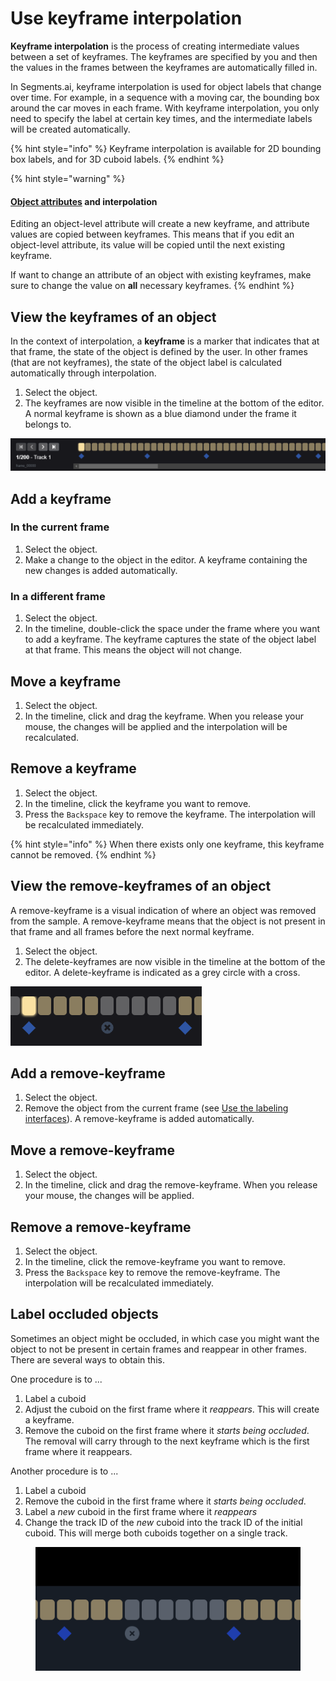 # Use keyframe interpolation

**Keyframe interpolation** is the process of creating intermediate values between a set of keyframes. The keyframes are specified by you and then the values in the frames between the keyframes are automatically filled in.

In Segments.ai, keyframe interpolation is used for object labels that change over time. For example, in a sequence with a moving car, the bounding box around the car moves in each frame. With keyframe interpolation, you only need to specify the label at certain key times, and the intermediate labels will be created automatically.

{% hint style="info" %}
Keyframe interpolation is available for 2D bounding box labels, and for 3D cuboid labels.&#x20;
{% endhint %}

{% hint style="warning" %}
#### [Object attributes](../../reference/label-types.md#object-attributes) and interpolation

Editing an object-level attribute will create a new keyframe, and attribute values are copied between keyframes. This means that if you edit an object-level attribute, its value will be copied until the next existing keyframe.

If want to change an attribute of an object with existing keyframes, make sure to change the value on **all** necessary keyframes.
{% endhint %}

## View the keyframes of an object

In the context of interpolation, a **keyframe** is a marker that indicates that at that frame, the state of the object is defined by the user. In other frames (that are not keyframes), the state of the object label is calculated automatically through interpolation.&#x20;

1. Select the object.
2. The keyframes are now visible in the timeline at the bottom of the editor. A normal keyframe is shown as a blue diamond under the frame it belongs to.

![](<../../.gitbook/assets/image (22).png>)

## Add a keyframe

### In the current frame

1. Select the object.
2. Make a change to the object in the editor. A keyframe containing the new changes is added automatically.

### In a different frame

1. Select the object.
2. In the timeline, double-click the space under the frame where you want to add a keyframe. The keyframe captures the state of the object label at that frame. This means the object will not change.

## Move a keyframe

1. Select the object.
2. In the timeline, click and drag the keyframe. When you release your mouse, the changes will be applied and the interpolation will be recalculated.

## Remove a keyframe

1. Select the object.
2. In the timeline, click the keyframe you want to remove.
3. Press the `Backspace` key to remove the keyframe. The interpolation will be recalculated immediately.

{% hint style="info" %}
When there exists only one keyframe, this keyframe cannot be removed.
{% endhint %}

## View the remove-keyframes of an object

A remove-keyframe is a visual indication of where an object was removed from the sample. A remove-keyframe means that the object is not present in that frame and all frames before the next normal keyframe.&#x20;

1. Select the object.
2. The delete-keyframes are now visible in the timeline at the bottom of the editor. A delete-keyframe is indicated as a grey circle with a cross.

![](<../../.gitbook/assets/image (23) (1).png>)

## Add a remove-keyframe

1. Select the object.
2. Remove the object from the current frame (see [Use the labeling interfaces](broken-reference)). A remove-keyframe is added automatically.

## Move a remove-keyframe

1. Select the object.
2. In the timeline, click and drag the remove-keyframe. When you release your mouse, the changes will be applied.

## Remove a remove-keyframe

1. Select the object.
2. In the timeline, click the remove-keyframe you want to remove.
3. Press the `Backspace` key to remove the remove-keyframe. The interpolation will be recalculated immediately.

## Label occluded objects

Sometimes an object might be occluded, in which case you might want the object to not be present in certain frames and reappear in other frames. There are several ways to obtain this.

One procedure is to ...

1. Label a cuboid
2. Adjust the cuboid on the first frame where it _reappears_. This will create a keyframe.
3. Remove the cuboid on the first frame where it _starts being occluded_. The removal will carry through to the next keyframe which is the first frame where it reappears.

Another procedure is to ...

1. Label a cuboid
2. Remove the cuboid in the first frame where it _starts being occluded_.
3. Label a _new_ cuboid in the first frame where it _reappears_
4. Change the track ID of the _new_ cuboid into the track ID of the initial cuboid. This will merge both cuboids together on a single track.

<figure><img src="../../.gitbook/assets/remove.png" alt=""><figcaption></figcaption></figure>
